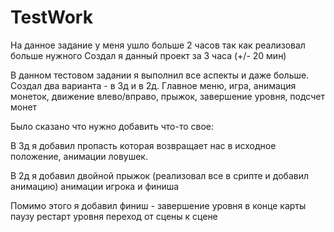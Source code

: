 # TestWork

На данное задание у меня ушло больше 2 часов так как реализовал больше нужного
Создал я данный проект за 3 часа (+/- 20 мин)

 В данном тестовом задании я выполнил все аспекты и даже больше. Создал два варианта - в 3д и в 2д.
Главное меню, игра, анимация монеток, движение влево/вправо, прыжок, завершение уровня, подсчет монет

 
 Было сказано что нужно добавить что-то свое:
 
 В 3д я добавил пропасть которая возвращает нас в исходное положение,
 анимации ловушек.

 В 2д я добавил двойной прыжок (реализовал все в срипте и добавил анимацию)
 анимации игрока и финиша

 Помимо этого я добавил 
 финиш - завершение уровня в конце карты
 паузу
 рестарт уровня
 переход от сцены к сцене
